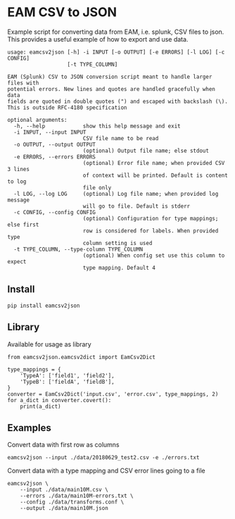 
EAM CSV to JSON
=================

Example script for converting data from EAM, i.e. splunk, CSV files to json. 
This provides a useful example of how to export and use data.

    usage: eamcsv2json [-h] -i INPUT [-o OUTPUT] [-e ERRORS] [-l LOG] [-c CONFIG]
                       [-t TYPE_COLUMN]

    EAM (Splunk) CSV to JSON conversion script meant to handle larger files with
    potential errors. New lines and quotes are handled gracefully when data
    fields are quoted in double quotes (") and escaped with backslash (\).
    This is outside RFC-4180 specification

    optional arguments:
      -h, --help            show this help message and exit
      -i INPUT, --input INPUT
                            CSV file name to be read
      -o OUTPUT, --output OUTPUT
                            (optional) Output file name; else stdout
      -e ERRORS, --errors ERRORS
                            (optional) Error file name; when provided CSV 3 lines
                            of context will be printed. Default is content to log
                            file only
      -l LOG, --log LOG     (optional) Log file name; when provided log message
                            will go to file. Default is stderr
      -c CONFIG, --config CONFIG
                            (optional) Configuration for type mappings; else first
                            row is considered for labels. When provided type
                            column setting is used
      -t TYPE_COLUMN, --type-column TYPE_COLUMN
                            (optional) When config set use this column to expect
                            type mapping. Default 4

Install
-------

    pip install eamcsv2json


Library
-------
Available for usage as library

    from eamcsv2json.eamcsv2dict import EamCsv2Dict
    
    type_mappings = {
        'TypeA': ['field1', 'field2'],
        'TypeB': ['fieldA', 'fieldB'],
    }
    converter = EamCsv2Dict('input.csv', 'error.csv', type_mappings, 2)
    for a_dict in converter.covert():
        print(a_dict)


Examples
-------

Convert data with first row as columns

    eamcsv2json --input ./data/20180629_test2.csv -e ./errors.txt


Convert data with a type mapping and CSV error lines going to a file

    eamcsv2json \
        --input ./data/main10M.csv \
        --errors ./data/main10M-errors.txt \
        --config ./data/transforms.conf \
        --output ./data/main10M.json
